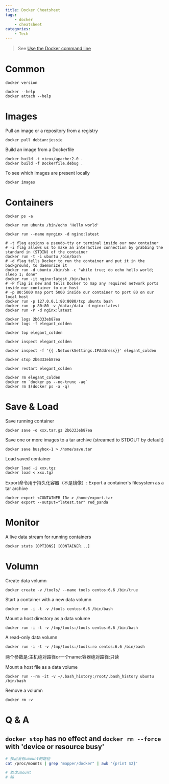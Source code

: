 ```yaml
---
title: Docker Cheatsheet
tags:
    - docker
    - cheatsheet
categories:
    - Tech
---
```


> See [Use the Docker command line](https://docs.docker.com/engine/reference/commandline/cli/)



# Common

```
docker version

docker --help
docker attach --help
```

<!-- more -->

# Images

Pull an image or a repository from a registry
```
docker pull debian:jessie
```

Build an image from a Dockerfile
```
docker build -t vieux/apache:2.0 .
docker build -f Dockerfile.debug .
```

To see which images are present locally
```
docker images
```


# Containers

```
docker ps -a

docker run ubuntu /bin/echo 'Hello world'

docker run --name mynginx -d nginx:latest

# -t flag assigns a pseudo-tty or terminal inside our new container
# -i flag allows us to make an interactive connection by grabbing the standard in (STDIN) of the container
docker run -t -i ubuntu /bin/bash
# -d flag tells Docker to run the container and put it in the background, to daemonize it
docker run -d ubuntu /bin/sh -c "while true; do echo hello world; sleep 1; done"
docker run -it nginx:latest /bin/bash
# -P flag is new and tells Docker to map any required network ports inside our container to our host
# -p 80:5000 map port 5000 inside our container to port 80 on our local host
docker run -p 127.0.0.1:80:8080/tcp ubuntu bash
docker run -p 80:80 -v /data:/data -d nginx:latest
docker run -P -d nginx:latest

docker logs 2b6333eb87ea
docker logs -f elegant_colden

docker top elegant_colden

docker inspect elegant_colden

docker inspect -f '{{ .NetworkSettings.IPAddress}}' elegant_colden

docker stop 2b6333eb87ea

docker restart elegant_colden

docker rm elegant_colden
docker rm `docker ps --no-trunc -aq`
docker rm $(docker ps -a -q)

```

# Save & Load

Save running container
```
docker save -o xxx.tar.gz 2b6333eb87ea
```

Save one or more images to a tar archive (streamed to STDOUT by default)
```
docker save busybox-1 > /home/save.tar
```

Load saved container
```
docker load -i xxx.tgz
docker load < xxx.tgz
```

Export命令用于持久化容器（不是镜像）: Export a container's filesystem as a tar archive
```
docker export <CONTAINER ID> > /home/export.tar
docker export --output="latest.tar" red_panda
```

# Monitor

A live data stream for running containers
```
docker stats [OPTIONS] [CONTAINER...]
```

# Volumn

Create data volumn

```
docker create -v /tools/ --name tools centos:6.6 /bin/true
```

Start a container with a new data volumn 

```
docker run -i -t -v /tools centos:6.6 /bin/bash
```

Mount a host directory as a data volume
```    
docker run -i -t -v /tmp/tools:/tools centos:6.6 /bin/bash
```

A read-only data volumn
```
docker run -i -t -v /tmp/tools:/tools:ro centos:6.6 /bin/bash
```
两个参数是:主机绝对路径or一个name:容器绝对路径:只读


Mount a host file as a data volume
```
docker run --rm -it -v ~/.bash_history:/root/.bash_history ubuntu /bin/bash
```

Remove a volumn
```
docker rm -v 
```


# Q & A

## `docker stop` has no effect and `docker rm --force` with 'device or resource busy'

```sh
# 找出没有umount的路径
cat /proc/mounts | grep "mapper/docker" | awk '{print $2}'

# 依次umount
# 略
```